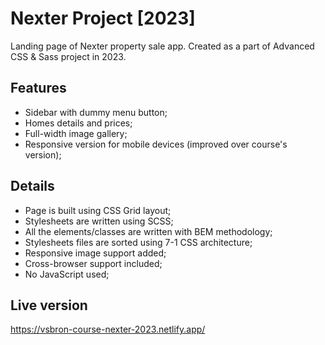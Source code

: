 # Nexter Project [2023]

Landing page of Nexter property sale app. Created as a part of Advanced CSS & Sass project in 2023.

## Features
 - Sidebar with dummy menu button;
 - Homes details and prices;
 - Full-width image gallery;
 - Responsive version for mobile devices (improved over course's version);

## Details
 - Page is built using CSS Grid layout;
 - Stylesheets are written using SCSS;
 - All the elements/classes are written with BEM methodology;
 - Stylesheets files are sorted using 7-1 CSS architecture;
 - Responsive image support added;
 - Cross-browser support included;
 - No JavaScript used;

## Live version

https://vsbron-course-nexter-2023.netlify.app/